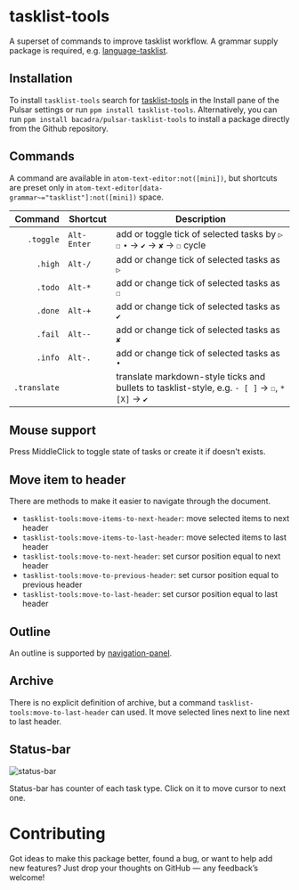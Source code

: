 # tasklist-tools

A superset of commands to improve tasklist workflow. A grammar supply package is required, e.g. [language-tasklist](https://github.com/bacadra/pulsar-language-tasklist).

## Installation

To install `tasklist-tools` search for [tasklist-tools](https://web.pulsar-edit.dev/packages/tasklist-tools) in the Install pane of the Pulsar settings or run `ppm install tasklist-tools`. Alternatively, you can run `ppm install bacadra/pulsar-tasklist-tools` to install a package directly from the Github repository.

## Commands

A command are available in `atom-text-editor:not([mini])`, but shortcuts are preset only in `atom-text-editor[data-grammar~="tasklist"]:not([mini])` space.

Command | Shortcut | Description
-: | - | -
`.toggle` | `Alt-Enter` | add or toggle tick of selected tasks by `▷` `☐` `•` -> `✔` -> `✘` -> `☐` cycle
`.high` | `Alt-/` | add or change tick of selected tasks as `▷`
`.todo` | `Alt-*` | add or change tick of selected tasks as `☐`
`.done` | `Alt-+` | add or change tick of selected tasks as `✔`
`.fail` | `Alt--` | add or change tick of selected tasks as `✘`
`.info` | `Alt-.` | add or change tick of selected tasks as `•`
`.translate` | | translate markdown-style ticks and bullets to tasklist-style, e.g. `- [ ]` -> `☐`, `* [X]` -> `✔`

## Mouse support

Press MiddleClick to toggle state of tasks or create it if doesn't exists.

## Move item to header

There are methods to make it easier to navigate through the document.

- `tasklist-tools:move-items-to-next-header`: move selected items to next header
- `tasklist-tools:move-items-to-last-header`: move selected items to last header
- `tasklist-tools:move-to-next-header`: set cursor position equal to next header
- `tasklist-tools:move-to-previous-header`: set cursor position equal to previous header
- `tasklist-tools:move-to-last-header`: set cursor position equal to last header

## Outline

An outline is supported by [navigation-panel](https://github.com/bacadra/pulsar-navigation-panel).

## Archive

There is no explicit definition of archive, but a command `tasklist-tools:move-to-last-header` can used. It move selected lines next to line next to last header.

## Status-bar

![status-bar](https://github.com/bacadra/pulsar-tasklist-tools/blob/master/assets/status-bar.png?raw=true)

Status-bar has counter of each task type. Click on it to move cursor to next one.

# Contributing

Got ideas to make this package better, found a bug, or want to help add new features? Just drop your thoughts on GitHub — any feedback’s welcome!
